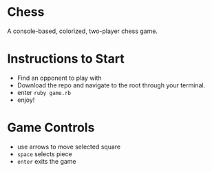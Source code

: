 # Chess
A console-based, colorized, two-player chess game.

# Instructions to Start
- Find an opponent to play with
- Download the repo and navigate to the root through your terminal.
- enter `ruby game.rb`
- enjoy!

# Game Controls
- use arrows to move selected square
- `space` selects piece
- `enter` exits the game
